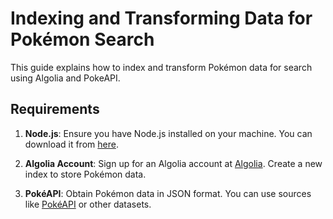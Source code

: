 # Indexing and Transforming Data for Pokémon Search

This guide explains how to index and transform Pokémon data for search using Algolia and PokeAPI.

## Requirements

1. **Node.js**: Ensure you have Node.js installed on your machine. You can download it from [here](https://nodejs.org/).

2. **Algolia Account**: Sign up for an Algolia account at [Algolia](https://www.algolia.com/). Create a new index to store Pokémon data.

3. **PokéAPI**: Obtain Pokémon data in JSON format. You can use sources like [PokéAPI](https://pokeapi.co/) or other datasets.